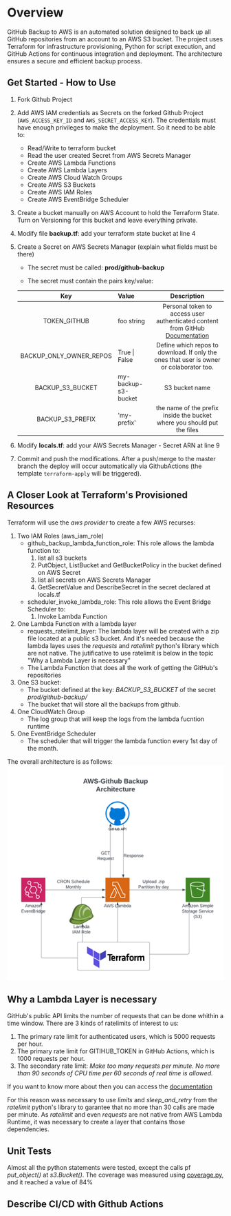 # Overview

GitHub Backup to AWS is an automated solution designed to back up all GitHub repositories from an account to an AWS S3 bucket. The project uses Terraform for infrastructure provisioning, Python for script execution, and GitHub Actions for continuous integration and deployment. The architecture ensures a secure and efficient backup process.

## Get Started - How to Use

1. Fork Github Project
1. Add AWS IAM credentials as Secrets on the forked Github Project (`AWS_ACCESS_KEY_ID` and `AWS_SECRET_ACCESS_KEY`). The credentials must have enough privileges to make the deployment. So it need to be able to:
   * Read/Write to terraform bucket
   * Read the user created Secret from AWS Secrets Manager
   * Create AWS Lambda Functions
   * Create AWS Lambda Layers
   * Create AWS Cloud Watch Groups
   * Create AWS S3 Buckets
   * Create AWS IAM Roles
   * Create AWS EventBridge Scheduler

1. Create a bucket manually on AWS Account to hold the Terraform State. Turn on Versioning for this bucket and leave everything private.
1. Modify file **backup.tf**: add your terraform state bucket at line 4

1. Create a Secret on AWS Secrets Manager (explain what fields must be there)

   * The secret must be called: **prod/github-backup**

   * The secret must contain the pairs key/value:
  
    | Key | Value | Description
    | :------: | ----------- |:-----: |
    |TOKEN_GITHUB | foo string | Personal token to access user authenticated content from GitHub [Documentation](https://docs.github.com/en/authentication/keeping-your-account-and-data-secure/managing-your-personal-access-tokens#creating-a-personal-access-token-classic)
    | BACKUP_ONLY_OWNER_REPOS | True \| False | Define which repos to download. If only the ones that user is owner or colaborator too.|True \| False
    | BACKUP_S3_BUCKET | my-backup-s3-bucket | S3 bucket name |
    | BACKUP_S3_PREFIX| 'my-prefix' | the name of the prefix inside the bucket where you should put the files

1. Modify **locals.tf**: add your AWS Secrets Manager - Secret ARN at line 9

1. Commit and push the modifications. After a push/merge to the master branch the deploy will occur automatically via GithubActions (the template `terraform-apply` will be triggered).

## A Closer Look at Terraform's Provisioned Resources

Terraform will use the *aws provider* to create a few AWS recurses:

1. Two IAM Roles (aws_iam_role)
   * github_backup_lambda_function_role: This role allows the lambda function to:
     1. list all s3 buckets
     2. PutObject, ListBucket and GetBucketPolicy in the bucket defined on AWS Secret
     3. list all secrets on AWS Secrets Manager
     4. GetSecretValue and DescribeSecret in the secret declared at locals.tf
   * scheduler_invoke_lambda_role: This role allows the Event Bridge Scheduler to:
     1. Invoke Lambda Function
2. One Lambda Function with a lambda layer
   * requests_ratelimit_layer: The lambda layer will be created with a zip file located at a public s3 bucket. And it's needed because the lambda layes uses the *requests* and *ratelimit* python's library which are not native. The jutificative to use ratelimit is below in the topic "Why a Lambda Layer is necessary"
   * The Lambda Function that does all the work of getting the GitHub's repositories
3. One S3 bucket:
   * The bucket defined at the key: *BACKUP_S3_BUCKET* of the secret *prod/github-backup/*
   * The bucket that will store all the backups from github.
4. One CloudWatch Group
   * The log group that will keep the logs from the lambda fucntion runtime
5. One EventBridge Scheduler
   * The scheduler that will trigger the lambda function every 1st day of the month.

The overall architecture is as follows:
![architecture](diagrams/github-backup.png)

## Why a Lambda Layer is necessary

GitHub's public API limits the number of requests that can be done whithin a time window. There are 3 kinds of ratelimits of interest to us:

1. The primary rate limit for authenticated users, which is 5000 requests per hour.
2. The primary rate limit for GITIHUB_TOKEN in GitHub Actions, which is 1000 requests per hour.
3. The secondary rate limit: *Make too many requests per minute. No more than 90 seconds of CPU time per 60 seconds of real time is allowed.*
  
If you want to know more about then you can access the [documentation](https://docs.github.com/pt/rest/overview/rate-limits-for-the-rest-api?apiVersion=2022-11-28)

For this reason wass necessary to use *limits* and  *sleep_and_retry* from the *ratelimit* python's library to garantee that no more than 30 calls are made per minute. As *ratelimit* and even *requests* are not native from AWS Lambda Runtime, it was necessary to create a layer that contains those dependencies.

## Unit Tests

Almost all the python statements were tested, except the calls pf *put_object()* at *s3.Bucket()*. The coverage was measured using [coverage.py](https://coverage.readthedocs.io/en/7.3.2/), and it reached a value of 84%

## Describe CI/CD with Github Actions
